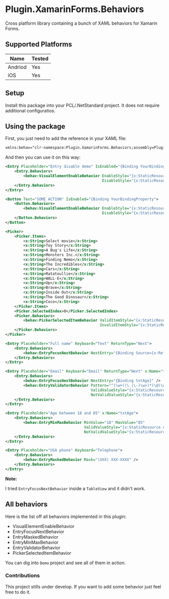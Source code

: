 # Plugin.XamarinForms.Behaviors

Cross platform library containing a bunch of XAML behaviors for Xamarin Forms.

## Supported Platforms

| Name | Tested |
| - | - |
| Andriod | Yes |
| iOS | Yes |

## Setup

Install this package into your PCL/.NetStandard project. It does not require additional configuratios.

## Using the package

First, you just need to add the reference in your XAML file:

```XML
xmlns:behav="clr-namespace:Plugin.XamarinForms.Behaviors;assembly=Plugin.XamarinForms.Behaviors"
```

And then you can use it on this way:

```XML
<Entry Placeholder="Entry disable demo" IsEnabled="{Binding YourBindingProperty}">
	<Entry.Behaviors>
	    <behav:VisualElementEnableBehavior EnableStyle="{x:StaticResource enableStyle}"
	                                       DisableStyle="{x:StaticResource disableStyle}" />
    </Entry.Behaviors>
</Entry>

<Button Text="SOME ACTION" IsEnabled="{Binding YourBindingProperty">
    <Button.Behaviors>
        <behav:VisualElementEnableBehavior EnableStyle="{x:StaticResource btnEnableStyle}"
                                           DisableStyle="{x:StaticResource disableStyle}" />
    </Button.Behaviors>
</Button>

<Picker>
    <Picker.Items>
        <x:String>Select movie</x:String>
        <x:String>Toy Story</x:String>
        <x:String>A Bug's Life</x:String>
        <x:String>Monsters Inc.</x:String>
        <x:String>Finding Nemo</x:String>
        <x:String>The Incredibles</x:String>
        <x:String>Cars</x:String>
        <x:String>Ratatoullie</x:String>
        <x:String>WALL-E</x:String>
        <x:String>Up</x:String>
        <x:String>Brave</x:String>
        <x:String>Inside Out</x:String>
        <x:String>The Good Dinosaur</x:String>
        <x:String>Coco</x:String>
    </Picker.Items>
    <Picker.SelectedIndex>0</Picker.SelectedIndex>
    <Picker.Behaviors>
        <behav:PickerSelectedItemBehavior ValidItemStyle="{x:StaticResource enableStyle}"
                                          InvalidItemStyle="{x:StaticResource invalidValueStyle}" />
    </Picker.Behaviors>
</Picker>

<Entry Placeholder="Full name" Keyboard="Text" ReturnType="Next">
    <Entry.Behaviors>
        <behav:EntryFocusNextBehavior NextEntry="{Binding Source={x:Reference txtEmail}}" />
    </Entry.Behaviors>
</Entry>

<Entry Placeholder="Email" Keyboard="Email" ReturnType="Next" x:Name="txtEmail">
    <Entry.Behaviors>
        <behav:EntryFocusNextBehavior NextEntry="{Binding txtAge}" />
        <behav:EntryValidatorBehavior Pattern="^(\w+((\.|\-)\w+)*)\@(\w+((\.|\-)\w+)*(\.(\w){2,3}))$"
                                      ValidValueStyle="{x:StaticResource enableStyle}"
                                      NotValidValueStyle="{x:StaticResource invalidValueStyle}" />
    </Entry.Behaviors>
</Entry>

<Entry Placeholder="Age between 18 and 85" x:Name="txtAge">
    <Entry.Behaviors>
        <behav:EntryMinMaxBehavior MinValue="18" MaxValue="85"
                                   ValidValueStyle="{x:StaticResource enableStyle}"
                                   NotValidValueStyle="{x:StaticResource invalidValueStyle}" />
    </Entry.Behaviors>
</Entry>

<Entry Placeholder="USA phone" Keyboard="Telephone">
    <Entry.Behaviors>
        <behav:EntryMaskedBehavior Mask="(XXX) XXX-XXXX" />
    </Entry.Behaviors>
</Entry>
```

__Note:__

I tried `EntryFocusNextBehavior` inside a `TableView` and it didn't work.

## All behaviors

Here is the list off all behaviors implemented in this plugin:

 * VisualElementEnableBehavior
 * EntryFocusNextBehavior 
 * EntryMaskedBehavior
 * EntryMinMaxBehavior
 * EntryValidatorBehavior
 * PickerSelectedItemBehavior

You can dig into `Demo` project and see all of them in action.

### Contributions

This project stills under develop. If you want to add some behavior just feel free to do it.